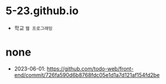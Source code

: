 # 5-23.github.io
- 학교 `웹 프로그래밍`


# none
- 2023-06-01: https://github.com/todo-web/front-end/commit/726fa590d6b8768fdc05e1d1a7d121af154fd2be
